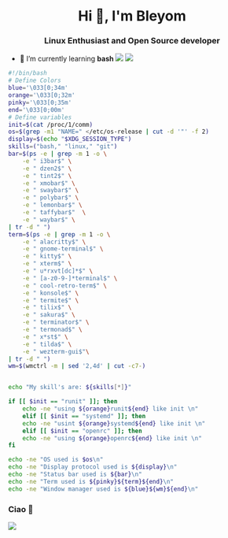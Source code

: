 <h1 align="center">Hi 👋, I'm Bleyom</h1>
<h3 align="center">Linux Enthusiast and Open Source developer</h3>

- 🌱 I’m currently learning **bash**
![](https://i.imgur.com/qHBpZi5.png)
![](https://i.imgur.com/ajjpQOZ.png)
```bash
#!/bin/bash
# Define Colors
blue='\033[0;34m'
orange='\033[0;32m'
pinky='\033[0;35m'
end='\033[0;00m'
# Define variables
init=$(cat /proc/1/comm)
os=$(grep -m1 "NAME=" </etc/os-release | cut -d '"' -f 2)
display=$(echo "$XDG_SESSION_TYPE")
skills=("bash," "linux," "git")
bar=$(ps -e | grep -m 1 -o \
    -e " i3bar$" \
    -e " dzen2$" \
    -e " tint2$" \
    -e " xmobar$" \
    -e " swaybar$" \
    -e " polybar$" \
    -e " lemonbar$" \
    -e " taffybar$"  \
    -e " waybar$" \
| tr -d " ")
term=$(ps -e | grep -m 1 -o \
    -e " alacritty$" \
    -e " gnome-terminal$" \
    -e " kitty$" \
    -e " xterm$" \
    -e " u*rxvt[dc]*$" \
    -e " [a-z0-9-]*terminal$" \
    -e " cool-retro-term$" \
    -e " konsole$" \
    -e " termite$" \
    -e " tilix$" \
    -e " sakura$" \
    -e " terminator$" \
    -e " termonad$" \
    -e " x*st$" \
    -e " tilda$" \
    -e " wezterm-gui$"\
| tr -d " ")
wm=$(wmctrl -m | sed '2,4d' | cut -c7-)


echo "My skill's are: ${skills[*]}"

if [[ $init == "runit" ]]; then
    echo -ne "using ${orange}runit${end} like init \n"
    elif [[ $init == "systemd" ]]; then
    echo -ne "usint ${orange}systemd${end} like init \n"
    elif [[ $init == "openrc" ]]; then
    echo -ne "using ${orange}openrc${end} like init \n"
fi

echo -ne "OS used is $os\n"
echo -ne "Display protocol used is ${display}\n"
echo -ne "Status bar used is ${bar}\n"
echo -ne "Term used is ${pinky}${term}${end}\n"
echo -ne "Window manager used is ${blue}${wm}${end}\n"


```

### Ciao 👋
![](https://i.imgur.com/qnVh20t.jpg)
  
  
